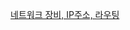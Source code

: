 [네트워크 장비, IP주소, 라우팅](https://velog.io/@kiel0103/%EB%84%A4%ED%8A%B8%EC%9B%8C%ED%81%AC-%EC%9E%A5%EB%B9%84-%EB%B0%8F-%EC%97%B0%EA%B2%B0-%EA%B5%AC%EC%A1%B0)
